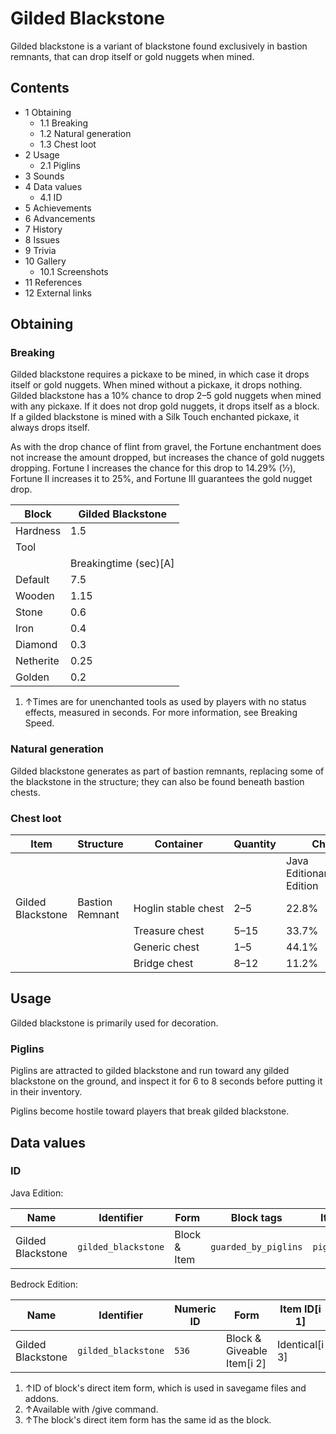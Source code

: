 # Gilded Blackstone
Gilded blackstone is a variant of blackstone found exclusively in bastion remnants, that can drop itself or gold nuggets when mined.

## Contents
- 1 Obtaining
	- 1.1 Breaking
	- 1.2 Natural generation
	- 1.3 Chest loot
- 2 Usage
	- 2.1 Piglins
- 3 Sounds
- 4 Data values
	- 4.1 ID
- 5 Achievements
- 6 Advancements
- 7 History
- 8 Issues
- 9 Trivia
- 10 Gallery
	- 10.1 Screenshots
- 11 References
- 12 External links

## Obtaining
### Breaking
Gilded blackstone requires a pickaxe to be mined, in which case it drops itself or gold nuggets. When mined without a pickaxe, it drops nothing. Gilded blackstone has a 10% chance to drop 2–5 gold nuggets when mined with any pickaxe. If it does not drop gold nuggets, it drops itself as a block. If a gilded blackstone is mined with a Silk Touch enchanted pickaxe, it always drops itself.

As with the drop chance of flint from gravel, the Fortune enchantment does not increase the amount dropped, but increases the chance of gold nuggets dropping. Fortune I increases the chance for this drop to 14.29% (1⁄7), Fortune II increases it to 25%, and Fortune III guarantees the gold nugget drop.

| Block     | Gilded Blackstone     |
|-----------|-----------------------|
| Hardness  | 1.5                   |
| Tool      |                       |
|           | Breakingtime (sec)[A] |
| Default   | 7.5                   |
| Wooden    | 1.15                  |
| Stone     | 0.6                   |
| Iron      | 0.4                   |
| Diamond   | 0.3                   |
| Netherite | 0.25                  |
| Golden    | 0.2                   |

1. ↑Times are for unenchanted tools as used by players with no status effects, measured in seconds. For more information, see Breaking Speed.

### Natural generation
Gilded blackstone generates as part of bastion remnants, replacing some of the blackstone in the structure; they can also be found beneath bastion chests.

### Chest loot
| Item              | Structure       | Container           | Quantity | Chance                         |
|-------------------|-----------------|---------------------|----------|--------------------------------|
|                   |                 |                     |          | Java EditionandBedrock Edition |
| Gilded Blackstone | Bastion Remnant | Hoglin stable chest | 2–5      | 22.8%                          |
|                   |                 | Treasure chest      | 5–15     | 33.7%                          |
|                   |                 | Generic chest       | 1–5      | 44.1%                          |
|                   |                 | Bridge chest        | 8–12     | 11.2%                          |

## Usage
Gilded blackstone is primarily used for decoration.

### Piglins
Piglins are attracted to gilded blackstone and run toward any gilded blackstone on the ground, and inspect it for 6 to 8 seconds before putting it in their inventory.

Piglins become hostile toward players that break gilded blackstone.

## Data values
### ID
Java Edition:

| Name              | Identifier          | Form         | Block tags           | Item tags      | Translation key                     |
|-------------------|---------------------|--------------|----------------------|----------------|-------------------------------------|
| Gilded Blackstone | `gilded_blackstone` | Block & Item | `guarded_by_piglins` | `piglin_loved` | `block.minecraft.gilded_blackstone` |

Bedrock Edition:

| Name              | Identifier          | Numeric ID | Form                       | Item ID[i 1]   | Translation key               |
|-------------------|---------------------|------------|----------------------------|----------------|-------------------------------|
| Gilded Blackstone | `gilded_blackstone` | `536`      | Block & Giveable Item[i 2] | Identical[i 3] | `tile.gilded_blackstone.name` |

1. ↑ID of block's direct item form, which is used in savegame files and addons.
2. ↑Available with /give command.
3. ↑The block's direct item form has the same id as the block.


